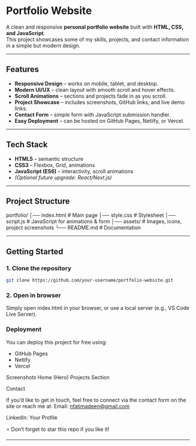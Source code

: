 # Portfolio Website

A clean and responsive **personal portfolio website** built with **HTML, CSS, and JavaScript**.  
This project showcases some of my skills, projects, and contact information in a simple but modern design.

---

## Features
- **Responsive Design** – works on mobile, tablet, and desktop.
- **Modern UI/UX** – clean layout with smooth scroll and hover effects.
- **Scroll Animations** – sections and projects fade in as you scroll.
- **Project Showcase** – includes screenshots, GitHub links, and live demo links.
- **Contact Form** – simple form with JavaScript submission handler.
- **Easy Deployment** – can be hosted on GitHub Pages, Netlify, or Vercel.

---

## Tech Stack
- **HTML5** – semantic structure  
- **CSS3** – Flexbox, Grid, animations  
- **JavaScript (ES6)** – interactivity, scroll animations  
- *(Optional future upgrade: React/Next.js)*

---

## Project Structure
portfolio/
│── index.html # Main page
│── style.css # Stylesheet
│── script.js # JavaScript for animations & form
│── assets/ # Images, icons, project screenshots
└── README.md # Documentation


---
## Getting Started

### 1. Clone the repository
```bash
git clone https://github.com/your-username/portfolio-website.git
```
### 2. Open in browser

Simply open index.html in your browser, or use a local server (e.g., VS Code Live Server).

### Deployment

You can deploy this project for free using:

- GitHub Pages
- Netlify
- Vercel

 Screenshots
Home (Hero)	Projects Section

	
 Contact

If you’d like to get in touch, feel free to connect via the contact form on the site or reach me at:
Email: nfatimadeen@gmail.com

LinkedIn: Your Profile

⭐ Don’t forget to star this repo if you like it!

---
